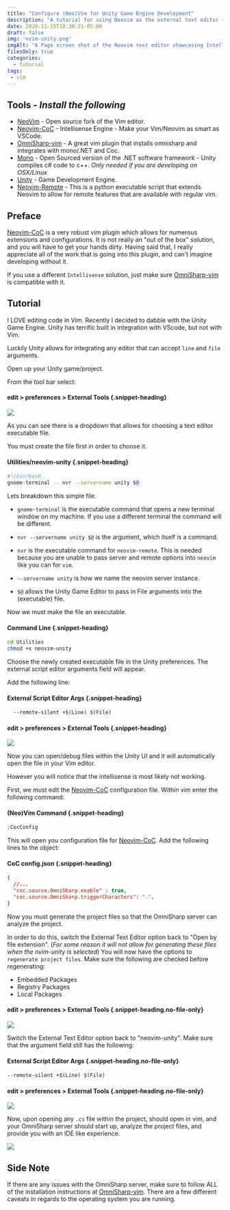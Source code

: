 ```yaml
---
title: "Configure (Neo)Vim for Unity Game Engine Development"
description: "A tutorial for using Neovim as the external text editor + debugger for the Unity Game Engine."
date: 2020-11-15T18:30:21-05:00
draft: false
img: 'nvim-unity.png'
imgAlt: "A Page screen shot of the Neovim text editor showcasing Intellisense autocomplete working with a Unity .NET c# file."
filesOnly: true
categories:
  - tutorial
tags:
 - vim
---
```


## Tools - *Install the following*
- [NeoVim](https://neovim.io/) - Open source fork of the Vim editor.
- [Neovim-CoC](https://github.com/neoclide/coc.nvim) - Intellisense Engine - Make your Vim/Neovim as smart as VSCode.
- [OmniSharp-vim](https://github.com/OmniSharp/omnisharp-vim)  - A great vim plugin that installs omnisharp and integrates with mono/.NET and Coc.
- [Mono](https://www.mono-project.com/) - Open Sourced version of the .NET software framework - Unity compiles c# code to c++. *Only needed if you are developing on OSX/Linux*
- [Unity](https://unity.com/) - Game Development Engine.
- [Neovim-Remote](https://github.com/mhinz/neovim-remote) - This is a python
  executable script that extends Neovim to allow for remote features that are
  available with regular vim.

## Preface


[Neovim-CoC](https://github.com/neoclide/coc.nvim) is a very robust vim plugin
which allows for numerous extensions and configurations.  It is not really an
"out of the box" solution, and you will have to get your hands dirty. Having
said that, I really appreciate all of the work that is going into this plugin,
and can't imagine developing without it.

If you use a different `Intellisense` solution, just make sure [OmniSharp-vim](https://github.com/OmniSharp/omnisharp-vim) is compatible with it.

## Tutorial

I LOVE editing code in Vim.  Recently I
decided to dabble with the Unity Game Engine. Unity has terrific
built in integration with VScode, but not with Vim.

Luckily Unity allows for integrating any editor that can accept `line` and `file`  arguments.

Open up your Unity game/project.

From the tool bar select:

#### edit > preferences > External Tools {.snippet-heading}
![](/img/unity-files.jpeg)

As you can see there is a dropdown that allows for choosing a text editor executable file.

You must create the file first in order to choose it.

#### Utilities/neovim-unity {.snippet-heading}
```bash
#!/bin/bash
gnome-terminal -- nvr --servername unity $@
```

Lets breakdown this simple file.

- `gnome-terminal` is the executable command that opens a new terminal window on my machine. If you use a different terminal the command will be different.

- `nvr --servername unity $@` is the argument, which itself is a command.

- `nvr` is the executable command for `neovim-remote`.  This is needed because you are unable to pass server and remote options into `neovim` like you can for `vim`.

- `--servername unity` is how we name the neovim server instance.
- `$@` allows the Unity Game Editor to pass in File arguments into the (executable) file.

Now we must make the file an executable.

#### Command Line {.snippet-heading}
```bash
cd Utilities
chmod +x neovim-unity
```

Choose the newly created executable file in the Unity preferences.
The external script editor arguments field will appear.

Add the following line:

#### External Script Editor Args {.snippet-heading}
```bash
  --remote-silent +$(Line) $(File)
```

#### edit > preferences > External Tools {.snippet-heading}
![](/img/unity-nvim.jpeg)

Now you can open/debug files within the Unity UI and it will automatically open the file in your Vim editor.

However you will notice that the intellisense is most likely not working.

First, we must edit the [Neovim-CoC](https://github.com/neoclide/coc.nvim) configuration file.
Within vim enter the following command:

#### (Neo)Vim Command {.snippet-heading}
```bash
:CocConfig
```

This will open you configuration file for [Neovim-CoC](https://github.com/neoclide/coc.nvim).
Add the following lines to the object:

#### CoC config.json {.snippet-heading}
```json
{
  //...
  "coc.source.OmniSharp.enable" : true,
  "coc.source.OmniSharp.triggerCharacters": ".",
}
```

Now you must generate the project files so that the OmniSharp server can analyze the project.

In order to do this, switch the External Text Editor option back to "Open by file extension". (*For some reason it will not allow for generating these files when the nvim-unity is selected*) You will now have the options to `regenerate project files`.
Make sure the following are checked before regenerating:
- Embedded Packages
- Registry Packages
- Local Packages

#### edit > preferences > External Tools {.snippet-heading.no-file-only}
![](/img/unity-files.jpeg)

Switch the External Text Editor option back to "neovim-unity". Make
sure that the argument field still has the following:

#### External Script Editor Args {.snippet-heading.no-file-only}
```bash
--remote-silent +$(Line) $(File)
```

#### edit > preferences > External Tools {.snippet-heading.no-file-only}
![](/img/unity-nvim.jpeg)

Now, upon opening any `.cs` file within the project, should open in vim, and
your OmniSharp server should start up, analyze the project files, and provide
you with an IDE like experience.

![](/img/nvim-unity.gif#visible)

## Side Note
If there are any issues with the OmniSharp server, make sure to follow ALL of the installation instructions at [OmniSharp-vim](https://github.com/OmniSharp/omnisharp-vim). There are a few different caveats in regards to the operating system you are running.
